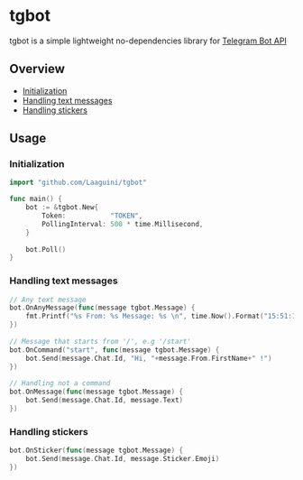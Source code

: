 # tgbot

tgbot is a simple lightweight no-dependencies library for [Telegram Bot API](https://core.telegram.org/bots/api)

## Overview

- [Initialization](#initialization)
- [Handling text messages](#handling-text-messages)
- [Handling stickers](#handling-stickers)

## Usage

### Initialization

```go
import "github.com/Laaguini/tgbot"

func main() {
    bot := &tgbot.New{
        Token:           "TOKEN",
        PollingInterval: 500 * time.Millisecond,
    }
    
    bot.Poll()
}
```

### Handling text messages

```go
// Any text message 
bot.OnAnyMessage(func(message tgbot.Message) {
    fmt.Printf("%s From: %s Message: %s \n", time.Now().Format("15:51:15"), message.From.Username, message.Text)
})
    
// Message that starts from '/', e.g '/start'
bot.OnCommand("start", func(message tgbot.Message) {
    bot.Send(message.Chat.Id, "Hi, "+message.From.FirstName+" !")
})
    
// Handling not a command
bot.OnMessage(func(message tgbot.Message) {
    bot.Send(message.Chat.Id, message.Text)
})
```

### Handling stickers

```go
bot.OnSticker(func(message tgbot.Message) {
    bot.Send(message.Chat.Id, message.Sticker.Emoji)
})
```
